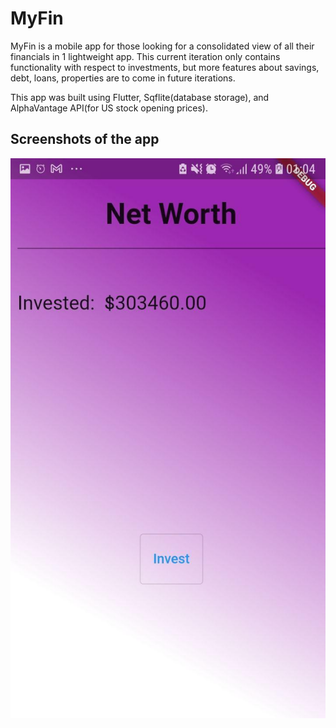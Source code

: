 # MyFin

MyFin is a mobile app for those looking for a consolidated view of all their financials in 1 lightweight app. This current iteration only contains functionality with respect to investments, but more features about savings, debt, loans, properties are to come in future iterations.

This app was built using Flutter, Sqflite(database storage), and AlphaVantage API(for US stock opening prices).

## Screenshots of the app
<img src='docs/images/Home.jpg'>


